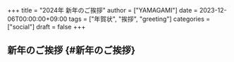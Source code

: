 +++
title = "2024年 新年のご挨拶"
author = ["YAMAGAMI"]
date = 2023-12-06T00:00:00+09:00
tags = ["年賀状", "挨拶", "greeting"]
categories = ["social"]
draft = false
+++

## 新年のご挨拶 {#新年のご挨拶}
